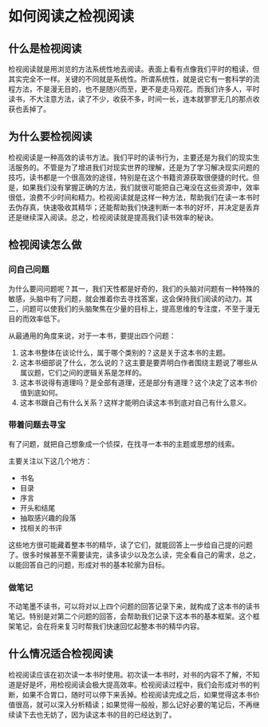 # 如何阅读之检视阅读


## 什么是检视阅读
检视阅读就是用浏览的方法系统性地去阅读。表面上看有点像我们平时的粗读，但其实完全不一样。关键的不同就是系统性。所谓系统性，就是说它有一套科学的流程方法，不是漫无目的，也不是随兴而至，更不是走马观花。而我们许多人，平时读书，不大注意方法，读了不少，收获不多，时间一长，连本就寥寥无几的那点收获也丢掉了。

## 为什么要检视阅读
检视阅读是一种高效的读书方法。我们平时的读书行为，主要还是为我们的现实生活服务的。不管是为了增进我们对现实世界的理解，还是为了学习解决现实问题的技巧，读书都是一个很高效的途径，特别是在这个书籍资源获取很便捷的时代。但是，如果我们没有掌握正确的方法，我们就很可能把自己淹没在这些资源中，效率很低，浪费不少时间和精力。检视阅读就是这样一种方法，帮助我们在读一本书时去伪存真，快速吸收其精华；还能帮助我们快速判断一本书的好坏，并决定是丢弃还是继续深入阅读。总之，检视阅读就是提高我们读书效率的秘诀。

## 检视阅读怎么做

### 问自己问题
为什么要问问题呢？其一，我们天性都是好奇的，我们的头脑对问题有一种特殊的敏感，头脑中有了问题，就会推着你去寻找答案，这会保持我们阅读的动力。其二，问题可以使我们的头脑聚焦在少量的目标上，提高思维的专注度，不至于漫无目的而效率低下。

从最通用的角度来说，对于一本书，要提出四个问题：
1. 这本书整体在谈论什么，属于哪个类别的？这是关于这本书的主题。
2. 这本书细部说了什么，怎么说的？这主要是要弄明白作者围绕主题说了哪些从属议题，它们之间的逻辑关系是怎样的。
3. 这本书说得有道理吗？是全部有道理，还是部分有道理？这个决定了这本书价值到底如何。
4. 这本书跟自己有什么关系？这样才能明白读这本书到底对自己有什么意义。

### 带着问题去寻宝
有了问题，就把自己想象成一个侦探，在找寻一本书的主题或思想的线索。

主要关注以下这几个地方：
- 书名
- 目录
- 序言
- 开头和结尾
- 抽取感兴趣的段落
- 找相关的书评

这些地方很可能藏着整本书的精华，读了它们，就能回答上一步给自己提的问题了。很多时候甚至不需要读完，读多读少以及怎么读，完全看自己的需求，总之，以能回答自己的问题，形成对书的基本轮廓为目标。

### 做笔记

不动笔墨不读书，可以将对以上四个问题的回答记录下来，就构成了这本书的读书笔记。特别是对第二个问题的回答，会帮助我们记录下这本书的基本框架。这个框架笔记，会在将来复习时帮我们快速回忆起整本书的精华内容。


## 什么情况适合检视阅读

检视阅读应该在初次读一本书时使用。初次读一本书时，对书的内容不了解，不知道是好是坏，用检视阅读会极大提高效率。检视阅读过程中，我们会形成对书的判断，如果不合胃口，随时可以停下来丢掉。检视阅读完成之后，如果觉得这本书价值很高，就可以深入分析精读；如果觉得一般般，那么记好必要的笔记后，不再继续读下去也无妨了，因为读这本书的目的已经达到了。

